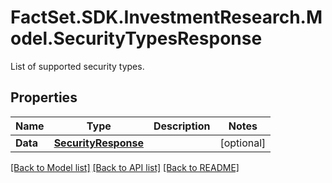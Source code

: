# FactSet.SDK.InvestmentResearch.Model.SecurityTypesResponse
List of supported security types.

## Properties

Name | Type | Description | Notes
------------ | ------------- | ------------- | -------------
**Data** | [**SecurityResponse**](SecurityResponse.md) |  | [optional] 

[[Back to Model list]](../README.md#documentation-for-models) [[Back to API list]](../README.md#documentation-for-api-endpoints) [[Back to README]](../README.md)

